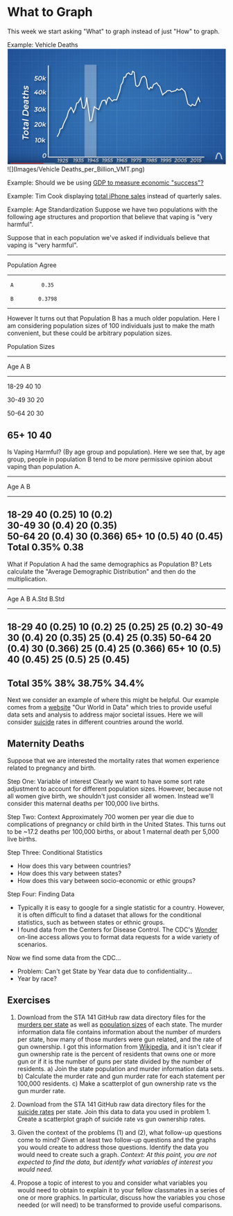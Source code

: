 # What to Graph




This week we start asking "What" to graph instead of just "How" to graph.

Example: Vehicle Deaths
![](Images/Vehicle_Deaths_per_Year.png)
![](Images/Vehicle Deaths_per_Billion_VMT.png)


Example: Should we be using [GDP to measure economic "success"?](https://www.theguardian.com/commentisfree/2019/nov/24/metrics-gdp-economic-performance-social-progress)


Example: Tim Cook displaying 
[total iPhone sales](https://www.techjunkie.com/tim-cook-trying-prove-meaningless-chart/) 
instead of quarterly sales.


Example: Age Standardization
Suppose we have two populations with the following age structures and proportion that believe that vaping is "very harmful".


Suppose that in each population we've asked if individuals believe that vaping is "very harmful".


---------------------
 Population   Agree  
------------ --------
     A         0.35  

     B        0.3798 
---------------------

However It turns out that Population B has a much older population. Here I am considering population sizes of 100 individuals just to make the math convenient, but these could be arbitrary population sizes.

Population Sizes

-----------------
  Age    A    B  
------- ---- ----
 18-29   40   10 

 30-49   30   20 

 50-64   20   30 

  65+    10   40 
-----------------

Is Vaping Harmful? (By age group and population). 
Here we see that, by age group, people in population B tend to be *more* permissive opinion about vaping than population A.


----------------------------------
  Age          A           B      
-------   ----------- ------------
 18-29     40 (0.25)    10 (0.2)  
 30-49     30 (0.4)    20 (0.35)  
 50-64     20 (0.4)    30 (0.366) 
  65+      10 (0.5)    40 (0.45)  
**Total**  **0.35%**     **0.38**  
----------------------------------


What if Population A had the same demographics as Population B? Lets calculate the "Average Demographic Distribution" and then do the multiplication.


----------------------------------------------------------------
  Age        A           B            A.Std         B.Std     
------- ----------- ------------ -------------- ----------------
 18-29   40 (0.25)    10 (0.2)      25 (0.25)      25 (0.2)
 30-49   30 (0.4)    20 (0.35)      25 (0.4)       25 (0.35)
 50-64   20 (0.4)    30 (0.366)     25 (0.4)       25 (0.366)
  65+    10 (0.5)    40 (0.45)      25 (0.5)       25 (0.45)
----------------------------------------------------------------
 Total      35%         38%           38.75%         34.4%
----------------------------------------------------------------

Next we consider an example of where this might be helpful. Our example comes from a [website](https://ourworldindata.org) "Our World in Data" which tries to provide useful data sets and analysis to address major societal issues. Here we will consider [suicide](https://ourworldindata.org/suicide) rates in different countries around the world.

 
## Maternity Deaths

Suppose that we are interested the mortality rates that women experience related to pregnancy and birth.

Step One: Variable of interest
Clearly we want to have some sort rate adjustment to account for different population sizes. However, because not all women give birth, we shouldn't just consider all women. Instead we'll consider this maternal deaths per 100,000 live births. 

Step Two: Context
Approximately 700 women per year die due to complications of pregnancy or child birth in the United States. This turns out to be ~17.2 deaths per 100,000 births, or about 1 maternal death per 5,000 live births. 

Step Three: Conditional Statistics
  - How does this vary between countries?
  - How does this vary between states?
  - How does this vary between socio-economic or ethic groups?
  

Step Four: Finding Data
  - Typically it is easy to google for a single statistic for a country. However, it is often difficult to find a dataset that allows for the conditional statistics, such as between states or ethnic groups.
  - I found data from the Centers for Disease Control. The CDC's [Wonder](https://wonder.cdc.gov) on-line access allows you to format data requests for a wide variety of scenarios.

Now we find some data from the CDC...
  - Problem: Can't get State by Year data due to confidentiality...
  - Year by race?



## Exercises

1. Download from the STA 141 GitHub raw data directory files for the 
[murders per state](https://github.com/dereksonderegger/141/raw/master/data-raw/Guns_State_Deaths_2010.csv)
as well as 
[population sizes](https://github.com/dereksonderegger/141/raw/master/data-raw/State_Pop.csv)
of each state. The murder information data file contains information about the number of murders per state, how many of those murders were gun related, and the rate of gun ownership. I got this information from 
[Wikipedia](https://en.wikipedia.org/wiki/Firearm_death_rates_in_the_United_States_by_state),
and it isn't clear if gun ownership rate is the percent of residents that owns one or more gun or if it is the number of guns per state divided by the number of residents.
    a) Join the state population and murder information data sets.
    b) Calculate the murder rate and gun murder rate for each statement per 100,000 residents.
    c) Make a scatterplot of gun ownership rate vs the gun murder rate.
    
2. Download from the STA 141 GitHub raw data directory files for the 
[suicide rates](https://github.com/dereksonderegger/141/raw/master/data-raw/State_Suicides_2016.csv) 
per state. Join this data to data you used in problem 1. Create a scatterplot graph of suicide rate vs gun ownership rates.
  
3. Given the context of the problems (1) and (2), what follow-up questions come to mind? Given at least two follow-up questions and the graphs you would create to address those questions. Identify the data you would need to create such a graph. *Context: At this point, you are not expected to find the data, but identify what variables of interest you would need.*

4. Propose a topic of interest to you and consider what variables you would need to obtain to explain it to your fellow classmates in a series of one or more graphics. In particular, discuss how the variables you chose needed (or will need) to be transformed to provide useful comparisons.



